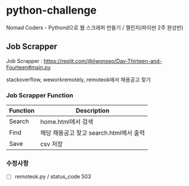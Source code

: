 # python-challenge
Nomad Coders - Pythond으로 웹 스크래퍼 만들기 / 챌린지(파이썬 2주 완성반)

Job Scrapper
------------

Job Scrapper : https://replit.com/@jiwonseo/Day-Thirteen-and-Fourteen#main.py

stackoverflow, weworkremotely, remoteok에서 채용공고 찾기

### Job Scrapper Function

|Function|Description|
|---------|----------|
|Search|home.html에서 검색|
|Find|해당 채용공고 찾고 search.html에서 출력|
|Save|csv 저장|

### 수정사항
- [ ] remoteok.py / status_code 503
